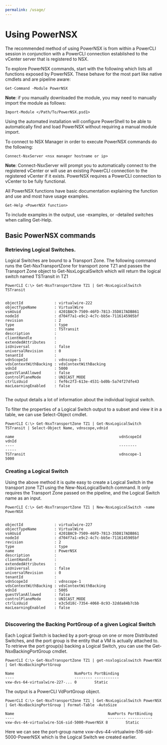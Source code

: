 ```yaml
---
permalink: /usage/
---
```

# Using PowerNSX

The recommended method of using PowerNSX is from within a PowerCLI session in conjunction with a PowerCLI connection established to the vCenter server that is registered to NSX.

To explore PowerNSX commands, start with the following which lists all functions exposed by PowerNSX.  These behave for the most part like native cmdlets and are pipeline aware:

```
Get-Command -Module PowerNSX
```
**Note**: if you manually downloaded the module, you may need to manually import the module as follows:


```
Import-Module </Path/To/PowerNSX.psd1> 
```

Using the automated installation will configure PowerShell to be able to automatically find and load PowerNSX without requiring a manual module import.

To connect to NSX Manager in order to execute PowerNSX commands do the following:

```
Connect-NsxServer <nsx manager hostname or ip>
```


**Note**:  Connect-NsxServer will prompt you to automatically connect to the registered vCenter or will use an existing PowerCLI connection to the registered vCenter if it exists.  PowerNSX requires a PowerCLI connection to vCenter to be fully functional.

All PowerNSX functions have basic documentation explaining the function and use and most have usage examples.
```
Get-Help <PowerNSX function> 
```

To include examples in the output, use -examples, or -detailed switches when calling Get-Help.

## Basic PowerNSX commands

### Retrieving Logical Switches.

Logical Switches are bound to a Transport Zone. The following command runs the Get-NsxTransportZone for transport zone TZ1 and passes the Transport Zone object to Get-NsxLogicalSwitch which will return the logical switch named TSTransit in TZ1

```
PowerCLI C:\> Get-NsxTransportZone TZ1 | Get-NsxLogicalSwitch TSTransit


objectId              : virtualwire-222
objectTypeName        : VirtualWire
vsmUuid               : 4201BAC9-7509-46FD-7813-35D817ADB861
nodeId                : d704f7a1-e9c2-4c7c-bb5e-7116145905bf
revision              : 2
type                  : type
name                  : TSTransit
description           :
clientHandle          :
extendedAttributes    :
isUniversal           : false
universalRevision     : 0
tenantId              :
vdnScopeId            : vdnscope-1
vdsContextWithBacking : vdsContextWithBacking
vdnId                 : 5000
guestVlanAllowed      : false
controlPlaneMode      : UNICAST_MODE
ctrlLsUuid            : fef6c2f3-613e-4531-bd0b-5a74f27dfe43
macLearningEnabled    : false


```

The output details a lot of information about the individual logical switch. 

To filter the properties of a Logical Switch output to a subset and view it in a table, we can use Select-Object cmdlet.

```
PowerCLI C:\> Get-NsxTransportZone TZ1 | Get-NsxLogicalSwitch TSTransit | Select-Object Name, vdnscope,vdnid

name                                               vdnScopeId                                        vdnId
----                                               --------                                          -----
TSTransit                                          vdnscope-1                                        5000
```

### Creating a Logical Switch

Using the above method it is quite easy to create a Logical Switch in the transport zone TZ1 using the New-NsxLogicalSwitch command. It only requires the Transport Zone passed on the pipeline, and the Logical Switch name as an input.


```
PowerCLI C:\> Get-NsxTransportZone TZ1 | New-NsxLogicalSwitch -name PowerNSX


objectId              : virtualwire-227
objectTypeName        : VirtualWire
vsmUuid               : 4201BAC9-7509-46FD-7813-35D817ADB861
nodeId                : d704f7a1-e9c2-4c7c-bb5e-7116145905bf
revision              : 2
type                  : type
name                  : PowerNSX
description           :
clientHandle          :
extendedAttributes    :
isUniversal           : false
universalRevision     : 0
tenantId              :
vdnScopeId            : vdnscope-1
vdsContextWithBacking : vdsContextWithBacking
vdnId                 : 5005
guestVlanAllowed      : false
controlPlaneMode      : UNICAST_MODE
ctrlLsUuid            : e3c5d18c-7354-4068-8c93-32dda84b7cbb
macLearningEnabled    : false


```

### Discovering the Backing PortGroup of a given Logical Switch

Each Logical Switch is backed by a port-group on one or more Distributed Switches, and the port group is the entity that a VM is actually attached to.  To retrieve the port group(s) backing a Logical Switch, you can use the Get-NsxBackingPortGroup cmdlet.
```
PowerCLI C:\> Get-NsxTransportZone TZ1 | get-nsxlogicalswitch PowerNSX | Get-NsxBackingPortGroup

Name                           NumPorts PortBinding
----                           -------- -----------
vxw-dvs-64-virtualwire-227-... 0        Static

```

The output is a PowerCLI VdPortGroup object. 

```
PowerCLI C:\> Get-NsxTransportZone TZ1 | Get-NsxLogicalSwitch PowerNSX | Get-NsxBackingPortGroup | Format-Table -AutoSize

Name                                          NumPorts PortBinding
----                                          -------- -----------
vxw-dvs-44-virtualwire-516-sid-5000-PowerNSX 8        Static

```

Here we can see the port-group name vxw-dvs-44-virtualwire-516-sid-5000-PowerNSX which is the Logical Switch we created earlier.
